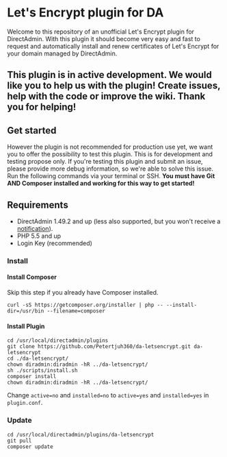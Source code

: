 # Let's Encrypt plugin for DA
Welcome to this repository of an unofficial Let's Encrypt plugin for DirectAdmin. With this plugin it should become very easy and fast to request and automatically install and renew certificates of Let's Encrypt for your domain managed by DirectAdmin.

## This plugin is in active development. We would like you to help us with the plugin! Create issues, help with the code or improve the wiki. Thank you for helping!

## Get started
However the plugin is not recommended for production use yet, we want you to offer the possibility to test this plugin. This is for development and testing propose only. If you're testing this plugin and submit an issue, please provide more debug information, so we're able to solve this issue. Run the following commands via your terminal or SSH. **You must have Git AND Composer installed and working for this way to get started!**

## Requirements
- DirectAdmin 1.49.2 and up (less also supported, but you won't receive a [notification](https://www.directadmin.com/features.php?id=1829)).
- PHP 5.5 and up
- Login Key (recommended)

### Install
#### Install Composer
Skip this step if you already have Composer installed.  
```
curl -sS https://getcomposer.org/installer | php -- --install-dir=/usr/bin --filename=composer
```
#### Install Plugin
```
cd /usr/local/directadmin/plugins
git clone https://github.com/Petertjuh360/da-letsencrypt.git da-letsencrypt
cd ./da-letsencrypt/
chown diradmin:diradmin -hR ../da-letsencrypt/
sh ./scripts/install.sh
composer install
chown diradmin:diradmin -hR ../da-letsencrypt/
```
Change `active=no` and `installed=no` to `active=yes` and `installed=yes` in `plugin.conf`.  

### Update
```
cd /usr/local/directadmin/plugins/da-letsencrypt
git pull
composer update
```

